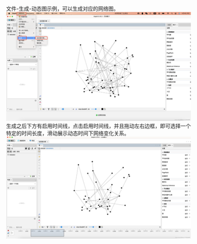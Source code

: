 文件-生成-动态图示例，可以生成对应的网络图。
![img.png](img.png)
生成之后下方有启用时间线，点击启用时间线，并且拖动左右边框，即可选择一个特定的时间长度，滑动展示动态时间下网络变化关系。
![img_1.png](img_1.png)